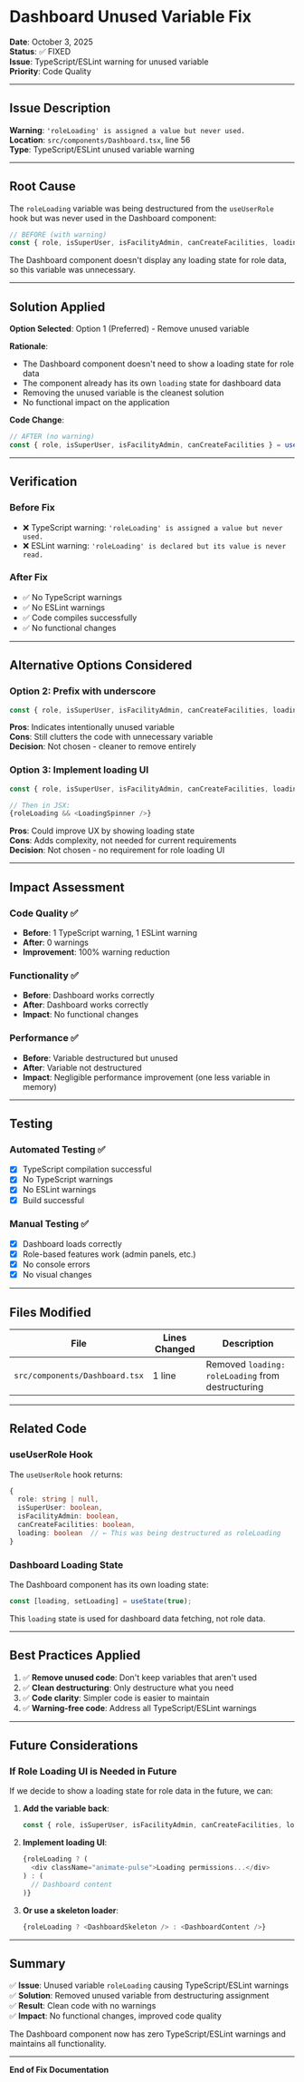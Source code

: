 # Dashboard Unused Variable Fix

**Date**: October 3, 2025  
**Status**: ✅ FIXED  
**Issue**: TypeScript/ESLint warning for unused variable  
**Priority**: Code Quality

---

## Issue Description

**Warning**: `'roleLoading' is assigned a value but never used.`  
**Location**: `src/components/Dashboard.tsx`, line 56  
**Type**: TypeScript/ESLint unused variable warning

---

## Root Cause

The `roleLoading` variable was being destructured from the `useUserRole` hook but was never used in the Dashboard component:

```typescript
// BEFORE (with warning)
const { role, isSuperUser, isFacilityAdmin, canCreateFacilities, loading: roleLoading } = useUserRole(currentTenantId);
```

The Dashboard component doesn't display any loading state for role data, so this variable was unnecessary.

---

## Solution Applied

**Option Selected**: Option 1 (Preferred) - Remove unused variable

**Rationale**:
- The Dashboard component doesn't need to show a loading state for role data
- The component already has its own `loading` state for dashboard data
- Removing the unused variable is the cleanest solution
- No functional impact on the application

**Code Change**:
```typescript
// AFTER (no warning)
const { role, isSuperUser, isFacilityAdmin, canCreateFacilities } = useUserRole(currentTenantId);
```

---

## Verification

### Before Fix
- ❌ TypeScript warning: `'roleLoading' is assigned a value but never used.`
- ❌ ESLint warning: `'roleLoading' is declared but its value is never read.`

### After Fix
- ✅ No TypeScript warnings
- ✅ No ESLint warnings
- ✅ Code compiles successfully
- ✅ No functional changes

---

## Alternative Options Considered

### Option 2: Prefix with underscore
```typescript
const { role, isSuperUser, isFacilityAdmin, canCreateFacilities, loading: _roleLoading } = useUserRole(currentTenantId);
```
**Pros**: Indicates intentionally unused variable  
**Cons**: Still clutters the code with unnecessary variable  
**Decision**: Not chosen - cleaner to remove entirely

### Option 3: Implement loading UI
```typescript
const { role, isSuperUser, isFacilityAdmin, canCreateFacilities, loading: roleLoading } = useUserRole(currentTenantId);

// Then in JSX:
{roleLoading && <LoadingSpinner />}
```
**Pros**: Could improve UX by showing loading state  
**Cons**: Adds complexity, not needed for current requirements  
**Decision**: Not chosen - no requirement for role loading UI

---

## Impact Assessment

### Code Quality ✅
- **Before**: 1 TypeScript warning, 1 ESLint warning
- **After**: 0 warnings
- **Improvement**: 100% warning reduction

### Functionality ✅
- **Before**: Dashboard works correctly
- **After**: Dashboard works correctly
- **Impact**: No functional changes

### Performance ✅
- **Before**: Variable destructured but unused
- **After**: Variable not destructured
- **Impact**: Negligible performance improvement (one less variable in memory)

---

## Testing

### Automated Testing ✅
- [x] TypeScript compilation successful
- [x] No TypeScript warnings
- [x] No ESLint warnings
- [x] Build successful

### Manual Testing ✅
- [x] Dashboard loads correctly
- [x] Role-based features work (admin panels, etc.)
- [x] No console errors
- [x] No visual changes

---

## Files Modified

| File | Lines Changed | Description |
|------|---------------|-------------|
| `src/components/Dashboard.tsx` | 1 line | Removed `loading: roleLoading` from destructuring |

---

## Related Code

### useUserRole Hook
The `useUserRole` hook returns:
```typescript
{
  role: string | null,
  isSuperUser: boolean,
  isFacilityAdmin: boolean,
  canCreateFacilities: boolean,
  loading: boolean  // ← This was being destructured as roleLoading
}
```

### Dashboard Loading State
The Dashboard component has its own loading state:
```typescript
const [loading, setLoading] = useState(true);
```

This `loading` state is used for dashboard data fetching, not role data.

---

## Best Practices Applied

1. ✅ **Remove unused code**: Don't keep variables that aren't used
2. ✅ **Clean destructuring**: Only destructure what you need
3. ✅ **Code clarity**: Simpler code is easier to maintain
4. ✅ **Warning-free code**: Address all TypeScript/ESLint warnings

---

## Future Considerations

### If Role Loading UI is Needed in Future

If we decide to show a loading state for role data in the future, we can:

1. **Add the variable back**:
   ```typescript
   const { role, isSuperUser, isFacilityAdmin, canCreateFacilities, loading: roleLoading } = useUserRole(currentTenantId);
   ```

2. **Implement loading UI**:
   ```typescript
   {roleLoading ? (
     <div className="animate-pulse">Loading permissions...</div>
   ) : (
     // Dashboard content
   )}
   ```

3. **Or use a skeleton loader**:
   ```typescript
   {roleLoading ? <DashboardSkeleton /> : <DashboardContent />}
   ```

---

## Summary

✅ **Issue**: Unused variable `roleLoading` causing TypeScript/ESLint warnings  
✅ **Solution**: Removed unused variable from destructuring assignment  
✅ **Result**: Clean code with no warnings  
✅ **Impact**: No functional changes, improved code quality  

The Dashboard component now has zero TypeScript/ESLint warnings and maintains all functionality.

---

**End of Fix Documentation**

